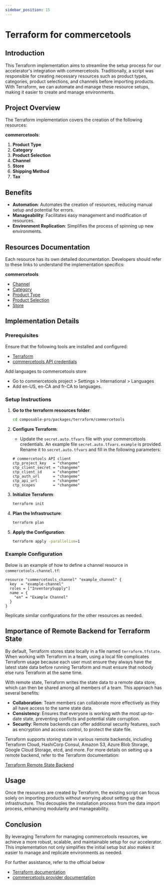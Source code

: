 ```yaml
---
sidebar_position: 15
---
```


# Terraform for commercetools

## Introduction

This Terraform implementation aims to streamline the setup process for our  accelerator's integration with commercetools. Traditionally, a script was responsible for creating necessary resources such as product types, categories, product selections, and channels before importing products. With Terraform, we can automate and manage these resource setups, making it easier to create and manage environments.

## Project Overview

The Terraform implementation covers the creation of the following resources:

**commercetools**:
1. **Product Type**
2. **Category**
3. **Product Selection**
4. **Channel**
5. **Store**
6. **Shipping Method**
7. **Tax**

## Benefits

- **Automation**: Automates the creation of resources, reducing manual setup and potential for errors.
- **Manageability**: Facilitates easy management and modification of resources.
- **Environment Replication**: Simplifies the process of spinning up new environments.

## Resources Documentation

Each resource has its own detailed documentation. Developers should refer to these links to understand the implementation specifics:

**commercetools**
- [Channel](https://registry.terraform.io/providers/labd/commercetools/latest/docs/resources/channel)
- [Category](https://registry.terraform.io/providers/labd/commercetools/latest/docs/resources/category)
- [Product Type](https://registry.terraform.io/providers/labd/commercetools/latest/docs/resources/product_type)
- [Product Selection](https://registry.terraform.io/providers/labd/commercetools/latest/docs/resources/product_selection)
- [Store](https://registry.terraform.io/providers/labd/commercetools/latest/docs/resources/store)

## Implementation Details

### Prerequisites

Ensure that the following tools are installed and configured:

- [Terraform](https://www.terraform.io/downloads)
- [commercetools API credentials](https://docs.commercetools.com/api/getting-started)

Add languages to commercetools store
- Go to commercetools project > Settings > International > Languages
- Add en-US, en-CA and fr-CA to languages.

### Setup Instructions

1. **Go to the terraform resources folder**:
    ```bash
    cd composable-pro/packages/terraform/commercetools
    ```

2. **Configure Terraform**:
    - Update the `secret.auto.tfvars` file with your commercetools credentials. An example file `secret.auto.tfvars.example` is provided. Rename it to `secret.auto.tfvars` and fill in the following parameters:
    ```hcl
    # commercetools API client
    ctp_project_key   = "changeme"
    ctp_client_secret = "changeme"
    ctp_client_id     = "changeme"
    ctp_auth_url      = "changeme"
    ctp_api_url       = "changeme"
    ctp_scopes        = "changeme"
    ```

3. **Initialize Terraform**:
    ```bash
    terraform init
    ```

4. **Plan the Infrastructure**:
    ```bash
    terraform plan
    ```

5. **Apply the Configuration**:
    ```bash
    terraform apply -parallelism=1
    ```

### Example Configuration

Below is an example of how to define a channel resource in `commercetools.channel.tf`:

```hcl
resource "commercetools_channel" "example_channel" {
  key  = "example-channel"
  roles = ["InventorySupply"]
  name = {
    "en" = "Example Channel"
  }
}
```

Replicate similar configurations for the other resources as needed.

## Importance of Remote Backend for Terraform State

By default, Terraform stores state locally in a file named `terraform.tfstate`. When working with Terraform in a team, using a local file complicates Terraform usage because each user must ensure they always have the latest state data before running Terraform and must ensure that nobody else runs Terraform at the same time.

With remote state, Terraform writes the state data to a remote data store, which can then be shared among all members of a team. This approach has several benefits:

- **Collaboration**: Team members can collaborate more effectively as they all have access to the same state data.
- **Consistency**: Ensures that everyone is working with the most up-to-date state, preventing conflicts and potential state corruption.
- **Security**: Remote backends can offer additional security features, such as encryption and access control, to protect the state file.

Terraform supports storing state in various remote backends, including Terraform Cloud, HashiCorp Consul, Amazon S3, Azure Blob Storage, Google Cloud Storage, etcd, and more. For more details on setting up a remote backend, refer to the Terraform documentation:

[Terraform Remote State Backend](https://registry.terraform.io/providers/FlexibleEngineCloud/flexibleengine/latest/docs/guides/remote-state-backend)

## Usage

Once the resources are created by Terraform, the existing script can focus solely on importing products without worrying about setting up the infrastructure. This decouples the installation process from the data import process, enhancing modularity and manageability.

## Conclusion

By leveraging Terraform for managing commercetools resources, we achieve a more robust, scalable, and maintainable setup for our accelerator. This implementation not only simplifies the initial setup but also makes it easier to manage and replicate environments as needed.

For further assistance, refer to the official below
- [Terraform documentation](https://www.terraform.io/docs)
- [commercetools provider documentation](https://registry.terraform.io/providers/labd/commercetools/latest/docs)